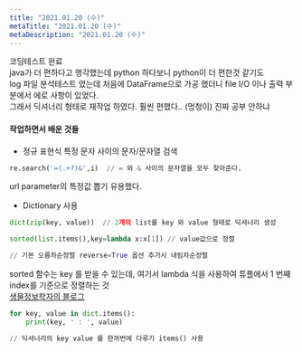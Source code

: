 ```yaml
---
title: "2021.01.20 (수)"
metaTitle: "2021.01.20 (수)"
metaDescription: "2021.01.20 (수)"
---
```


코딩테스트 완료  
java가 더 편하다고 행각했는데 python 하다보니 python이 더 편한것 같기도  
log 파일 분석테스트 였는데 처음에 DataFrame으로 가공 했더니 file I/O 이나 출력 부분에서 에로 사항이 있었다.  
그래서 딕셔너리 형태로 재작업 하였다. 훨씬 편했다.. (멍청이)  진짜 공부 안하냐  

#### 작업하면서 배운 것들
- 정규 표현식 특정 문자 사이의 문자/문자열 검색 
``` python
re.search('=(.+?)&',i)  // = 와 & 사이의 문자열을 모두 찾아준다. 
```
url parameter의 특정값 뽑기 유용했다.
- Dictionary 사용
``` python
dict(zip(key, value))  // 2개의 list를 key 와 value 형태로 딕셔너리 생성 
```
``` python
sorted(list.items(),key=lambda x:x[1]) // value값으로 정렬 

// 기본 오름차순정렬 reverse=True 옵션 추가시 내림차순정렬
```
sorted 함수는 key 를 받을 수 있는데, 여기서 lambda 식을 사용하여 튜플에서 1 번째 index를 기준으로 정렬하는 것  
[생물정보학자의 블로그](https://korbillgates.tistory.com/171)

``` python
for key, value in dict.items():
    print(key, ' : ', value)

// 딕셔너리의 key value 를 한꺼번에 다루기 items() 사용 
```